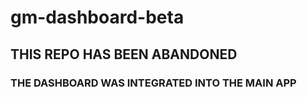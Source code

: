 # gm-dashboard-beta

## THIS REPO HAS BEEN ABANDONED
### THE DASHBOARD WAS INTEGRATED INTO THE MAIN APP
